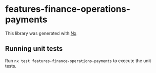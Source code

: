 # features-finance-operations-payments

This library was generated with [Nx](https://nx.dev).

## Running unit tests

Run `nx test features-finance-operations-payments` to execute the unit tests.
